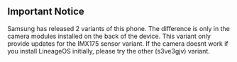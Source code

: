 ## Important Notice

Samsung has released 2 variants of this phone.
The difference is only in the camera modules installed on the back of the device.
This variant only provide updates for the IMX175 sensor variant.
If the camera doesnt work if you install LineageOS initially, please try the other (s3ve3gjv) variant.
